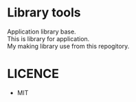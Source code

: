 Library tools
=============

Application library base.  
This is library for application.  
My making library use from this repogitory.  

LICENCE
=======

* MIT
